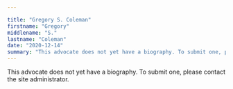 ```yaml
---

title: "Gregory S. Coleman"
firstname: "Gregory"
middlename: "S."
lastname: "Coleman"
date: "2020-12-14"
summary: "This advocate does not yet have a biography. To submit one, please contact the site administrator."
---
```

This advocate does not yet have a biography. To submit one, please contact the site administrator.

